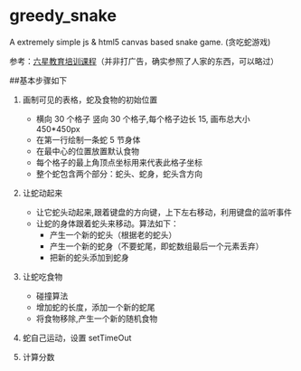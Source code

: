 # greedy_snake
A extremely simple js &amp; html5 canvas based snake game. (贪吃蛇游戏)

参考：[六星教育培训课程](https://ke.qq.com/course/167177)（并非打广告，确实参照了人家的东西，可以略过）

##基本步骤如下

1. 画制可见的表格，蛇及食物的初始位置
    * 横向 30 个格子 竖向 30 个格子,每个格子边长 15, 画布总大小 450\*450px
    * 在第一行绘制一条蛇 5 节身体
    * 在最中心的位置放置默认食物
    * 每个格子的最上角顶点坐标用来代表此格子坐标
    * 整个蛇包含两个部分：蛇头、蛇身，蛇头含方向

2. 让蛇动起来
    * 让它蛇头动起来,跟着键盘的方向键，上下左右移动，利用键盘的监听事件
    * 让蛇的身体跟着蛇头来移动。算法如下：
        * 产生一个新的蛇头（根据老的蛇头）
        * 产生一个新的蛇身（不要蛇尾，即蛇数组最后一个元素丢弃）
        * 把新的蛇头添加到蛇身

3. 让蛇吃食物
    * 碰撞算法
    * 增加蛇的长度，添加一个新的蛇尾
    * 将食物移除,产生一个新的随机食物

4. 蛇自己运动，设置 setTimeOut

5. 计算分数